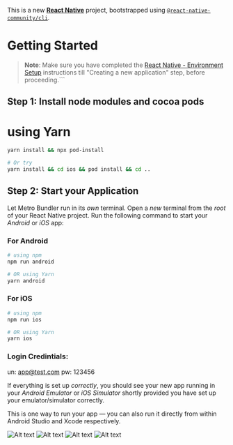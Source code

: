 This is a new [**React Native**](https://reactnative.dev) project, bootstrapped using [`@react-native-community/cli`](https://github.com/react-native-community/cli).

# Getting Started

>**Note**: Make sure you have completed the [React Native - Environment Setup](https://reactnative.dev/docs/environment-setup) instructions till "Creating a new application" step, before proceeding.```

## Step 1: Install node modules and cocoa pods

# using Yarn

```bash
yarn install && npx pod-install

# Or try
yarn install && cd ios && pod install && cd ..

```


## Step 2: Start your Application

Let Metro Bundler run in its _own_ terminal. Open a _new_ terminal from the _root_ of your React Native project. Run the following command to start your _Android_ or _iOS_ app:

### For Android

```bash
# using npm
npm run android

# OR using Yarn
yarn android
```

### For iOS

```bash
# using npm
npm run ios

# OR using Yarn
yarn ios
```

### Login Credintials:
un: app@test.com
pw: 123456

If everything is set up _correctly_, you should see your new app running in your _Android Emulator_ or _iOS Simulator_ shortly provided you have set up your emulator/simulator correctly.

This is one way to run your app — you can also run it directly from within Android Studio and Xcode respectively.

![Alt text](/screenshots/ios1.png?raw=true "Home Screen")
![Alt text](/screenshots/ios2.png?raw=true "Profile Screen")
![Alt text](/screenshots/ios3.png?raw=true "Event Details")
![Alt text](/screenshots/ios4.png?raw=true "Login Screen")